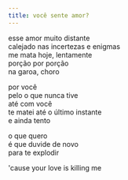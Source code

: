```yaml
---
title: você sente amor?
---
```


esse amor muito distante  
calejado nas incertezas e enigmas  
me mata hoje, lentamente  
porção por porção  
na garoa, choro

por você  
pelo o que nunca tive  
até com você  
te matei até o último instante  
e ainda tento

o que quero  
é que duvide de novo  
para te explodir

'cause your love is killing me
